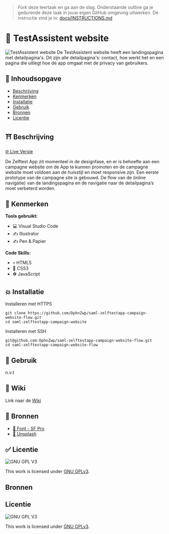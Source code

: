 > _Fork_ deze leertaak en ga aan de slag. Onderstaande outline ga je gedurende deze taak in jouw eigen GitHub omgeving uitwerken. De instructie vind je in: [docs/INSTRUCTIONS.md](docs/INSTRUCTIONS.md)

# 🧪 TestAssistent website
![TestAssistent website](https://user-images.githubusercontent.com/69635977/147148550-84570600-3a0a-4766-a862-5697892bacf6.png)
De TestAssistent website heeft een landingspagina met detailpagina's. Dit zijn alle detailpagina's: contact, hoe werkt het en een
pagina die uitlegt hoe de app omgaat met de privacy van gebruikers.

## 📙 Inhoudsopgave

- [Beschrijving](#beschrijving)
- [Kenmerken](#kenmerken)
- [Installatie](#installatie)
- [Gebruik](#gebruik)
- [Bronnen](#bronnen)
- [Licentie](#licentie)

## ⛩️ Beschrijving

[🌐 Live Versie](https://daphnetestassistent.student.fdnd.nl/)

De Zelftest App zit momenteel in de designfase, en er is behoefte aan een campagne website
om de App te kunnen promoten en de campagne website moet voldoen aan de huisstijl en
moet responsive zijn. Een eerste prototype van de campagne site is gebouwd. De flow van 
de (inline navigatie) van de landingspagina en de navigatie naar de detailpagina’s moet 
verbeterd worden.


## 🐸 Kenmerken

**Tools gebruikt:**

- 💻 Visual Studio Code
- ✍️ Illustrator
- ✍️ Pen & Papier

**Code Skills:**

- 💀 HTML5
- 🧍 CSS3
- ⚽ JavaScript

## 💥 Installatie

Installeren met HTTPS

```
git clone https://github.com/DphnZwp/saml-zelftestapp-campaign-website-flow.git
cd saml-zelftestapp-campaign-website
```

Installeren met SSH

```
git@github.com:DphnZwp/saml-zelftestapp-campaign-website-flow.git
cd saml-zelftestapp-campaign-website-flow

```

## 🚊 Gebruik

n.v.t

## 📕 Wiki

Link naar de [Wiki](https://github.com/DphnZwp/saml-zelftestapp-campaign-website-flow/wiki)

## 🥇 Bronnen

- [🍎 Font - SF Pro](https://developer.apple.com/fonts/)
- [🌊 Unsplash](https://unsplash.com/)

## ✅ Licentie

![GNU GPL V3](https://www.gnu.org/graphics/gplv3-127x51.png)

This work is licensed under [GNU GPLv3](./LICENSE).

## Bronnen

## Licentie

![GNU GPL V3](https://www.gnu.org/graphics/gplv3-127x51.png)

This work is licensed under [GNU GPLv3](./LICENSE).
